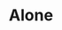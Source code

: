 ---
ep: 013
title: Alone
imglink: "https://live.staticflickr.com/65535/50998315651_4d96bab7c9_o.jpg"
thumbnail: "https://live.staticflickr.com/65535/50998315651_ea8e8e6a26_q.jpg"
alt: A broken piece of grey headstone, with only a black cross etched into it, shrouded in fog.
name: Ida
---